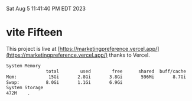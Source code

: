 Sat Aug  5 11:41:40 PM EDT 2023

# vite Fifteen


This project is live at [https://marketingpreference.vercel.app/](https://marketingpreference.vercel.app/) thanks to Vercel.

```bash
System Memory
               total        used        free      shared  buff/cache   available
Mem:            15Gi       2.8Gi       3.8Gi       596Mi       8.7Gi        11Gi
Swap:          8.0Gi       1.1Gi       6.9Gi
System Storage
472M	.
```
